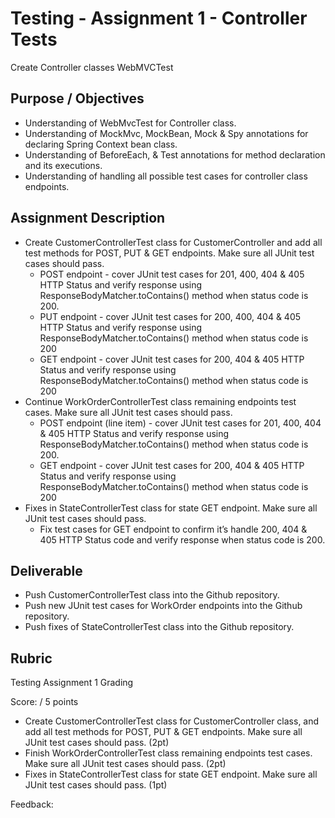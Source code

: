 # Testing - Assignment 1 - Controller Tests


Create Controller classes WebMVCTest 

## Purpose / Objectives

- Understanding of WebMvcTest for Controller class.  
- Understanding of MockMvc, MockBean, Mock & Spy annotations for declaring Spring Context bean class.  
- Understanding of BeforeEach, & Test annotations for method declaration and its executions.  
- Understanding of handling all possible test cases for controller class endpoints.

## Assignment Description

* Create CustomerControllerTest class for CustomerController and add all test methods for POST, PUT & GET endpoints. Make sure all JUnit test cases should pass.  
  * POST endpoint \- cover JUnit test cases for 201, 400, 404 & 405 HTTP Status and verify response using ResponseBodyMatcher.toContains() method when status code is 200\.  
  * PUT endpoint \- cover JUnit test cases for 200, 400, 404 & 405 HTTP Status and verify response using ResponseBodyMatcher.toContains() method when status code is 200  
  * GET endpoint \- cover JUnit test cases for 200, 404 & 405 HTTP Status and verify response using ResponseBodyMatcher.toContains() method when status code is 200  
* Continue WorkOrderControllerTest class remaining endpoints test cases. Make sure all JUnit test cases should pass.  
  * POST endpoint (line item) \- cover JUnit test cases for 201, 400, 404 & 405 HTTP Status and verify response using ResponseBodyMatcher.toContains() method when status code is 200\.  
  * GET endpoint \- cover JUnit test cases for 200, 404 & 405 HTTP Status and verify response using ResponseBodyMatcher.toContains() method when status code is 200  
* Fixes in StateControllerTest class for state GET endpoint. Make sure all JUnit test cases should pass.  
  * Fix test cases for GET endpoint to confirm it’s handle 200, 404 & 405 HTTP Status code and verify response when status code is 200\.  
    

## Deliverable

* Push CustomerControllerTest class into the Github repository.  
* Push new JUnit test cases for WorkOrder endpoints into the Github repository.  
* Push fixes of StateControllerTest class into the Github repository.

## Rubric

Testing Assignment 1 Grading

Score:  / 5 points

- Create CustomerControllerTest class for CustomerController class, and add all test methods for POST, PUT & GET endpoints. Make sure all JUnit test cases should pass. (2pt)  
- Finish WorkOrderControllerTest class remaining endpoints test cases. Make sure all JUnit test cases should pass. (2pt)  
- Fixes in StateControllerTest class for state GET endpoint. Make sure all JUnit test cases should pass. (1pt)

Feedback: 